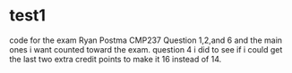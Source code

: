 # test1
code for the exam
Ryan Postma
CMP237
Question 1,2,and 6 and the main ones i want counted toward the exam. question 4 i did to see if i could get the last two extra credit points to make it 16 instead of 14.
